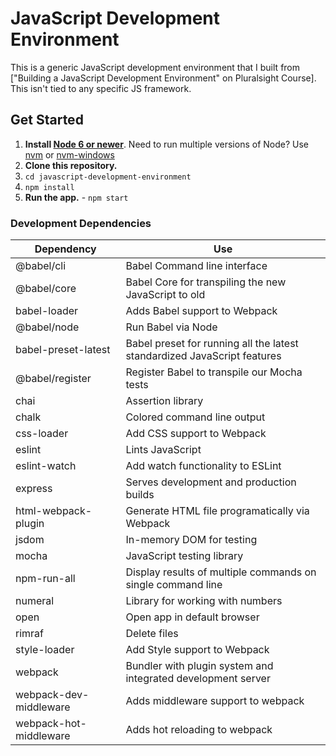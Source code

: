 # JavaScript Development Environment

This is a generic JavaScript development environment that I built from ["Building a JavaScript Development Environment" on Pluralsight Course]. This isn't tied to any specific JS framework.

## Get Started

1. **Install [Node 6 or newer](https://nodejs.org)**. Need to run multiple versions of Node? Use [nvm](https://github.com/creationix/nvm) or [nvm-windows](https://github.com/coreybutler/nvm-windows)
2. **Clone this repository.**
3. `cd javascript-development-environment`
4. `npm install`
5. **Run the app.** - `npm start`

### Development Dependencies

| **Dependency**              | **Use**                                                                                                   |
| --------------------------- | --------------------------------------------------------------------------------------------------------- |
| @babel/cli                   | Babel Command line interface                                                                              |
| @babel/core                  | Babel Core for transpiling the new JavaScript to old                                                      |
| babel-loader                | Adds Babel support to Webpack                                                                             |
| @babel/node                 | Run Babel via Node                                                                                        |
| babel-preset-latest         | Babel preset for running all the latest standardized JavaScript features                                  |
| @babel/register              | Register Babel to transpile our Mocha tests                                                               |
| chai                        | Assertion library                                                                                         |
| chalk                       | Colored command line output                                                                               |
| css-loader                  | Add CSS support to Webpack                                                                                |
| eslint                      | Lints JavaScript                                                                                          |
| eslint-watch                | Add watch functionality to ESLint                                                                         |
| express                     | Serves development and production builds                                                                  |
| html-webpack-plugin         | Generate HTML file programatically via Webpack                                                            |
| jsdom                       | In-memory DOM for testing                                                                                 |
| mocha                       | JavaScript testing library                                                                                |
| npm-run-all                 | Display results of multiple commands on single command line                                               |
| numeral                     | Library for working with numbers                                                                          |
| open                        | Open app in default browser                                                                               |
| rimraf                      | Delete files                                                                                              |
| style-loader                | Add Style support to Webpack                                                                              |
| webpack                     | Bundler with plugin system and integrated development server                                              |
| webpack-dev-middleware      | Adds middleware support to webpack                                                                        |
| webpack-hot-middleware      | Adds hot reloading to webpack                                                                             |
